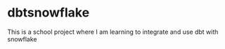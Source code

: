 # dbtsnowflake
This is a school project where I am learning to integrate and use dbt with snowflake

